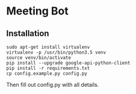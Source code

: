 # Meeting Bot

## Installation

```
sudo apt-get install virtualenv
virtualenv -p /usr/bin/python3.5 venv
source venv/bin/activate
pip install --upgrade google-api-python-client
pip install -r requirements.txt
cp config.example.py config.py
```

Then fill out config.py with all details.